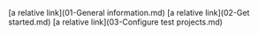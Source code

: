 [a relative link](01-General information.md)
[a relative link](02-Get started.md)
[a relative link](03-Configure test projects.md)
